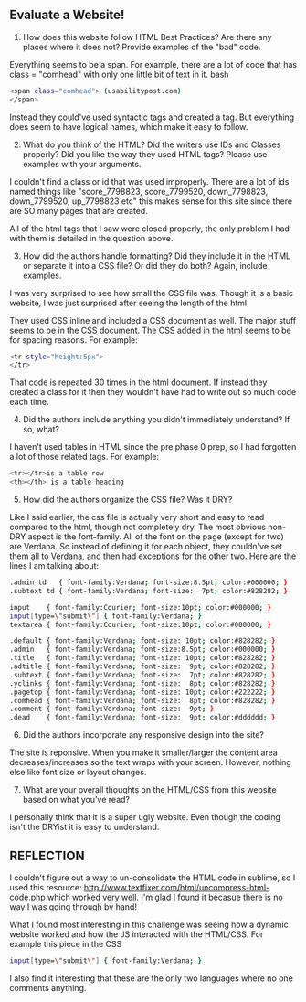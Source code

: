 ## Evaluate a Website! 
 
1) How does this website follow HTML Best Practices? Are there any places where 
it does not?  Provide examples of the "bad" code.

Everything seems to be a span. For example, there are a lot of code that has class = "comhead" with only one little bit of text in it. 
bash 
```bash 
<span class="comhead"> (usabilitypost.com) 
</span>
```

Instead they could've used syntactic tags and created a <comhead></comhead> tag.
But everything does seem to have logical names, which make it easy to follow.

 
2) What do you think of the HTML? Did the writers use IDs and Classes properly? 
Did you like the way they used HTML tags?  Please use examples with your arguments.


I couldn't find a class or id that was used improperly. There are a lot of ids named things like "score_7798823, score_7799520,  down_7798823, down_7799520, up_7798823 etc" this makes sense for this site since there are SO many pages that are created. 

All of the html tags that I saw were closed properly, the only problem I had with them is detailed in the question above. 



 
3) How did the authors handle formatting? Did they include it in the HTML or 
separate it into a CSS file? Or did they do both?  Again, include examples.

I was very surprised to see how small the CSS file was. Though it is a basic website, I was just surprised after seeing the length of the html. 

They used CSS inline and included a CSS document as well. The major stuff seems to be in the CSS document. The CSS added in the html seems to be for spacing reasons. For example: 
```bash 
<tr style="height:5px">
</tr>
```

That code is repeated 30 times in the html document. If instead they created a class for it then they wouldn't have had to write out so much code each time. 


4) Did the authors include anything you didn't immediately understand? 
If so, what?

I haven't used tables in HTML since the pre phase 0 prep, so I had forgotten a lot of those related tags. For example: 
```bash 
<tr></tr>is a table row 
<th></th> is a table heading
```

5) How did the authors organize the CSS file? Was it DRY?

Like I said earlier, the css file is actually very short and easy to read compared to the html, though not completely dry. 
The most obvious non-DRY aspect is the font-family. All of the font on the page (except for two) are Verdana. So instead of defining it for each object, they couldn've set them all to Verdana, and then had exceptions for the other two. Here are the lines I am talking about:
```bash 
.admin td   { font-family:Verdana; font-size:8.5pt; color:#000000; }
.subtext td { font-family:Verdana; font-size:  7pt; color:#828282; }

input    { font-family:Courier; font-size:10pt; color:#000000; }
input[type=\"submit\"] { font-family:Verdana; }
textarea { font-family:Courier; font-size:10pt; color:#000000; }

.default { font-family:Verdana; font-size: 10pt; color:#828282; }
.admin   { font-family:Verdana; font-size:8.5pt; color:#000000; }
.title   { font-family:Verdana; font-size: 10pt; color:#828282; }
.adtitle { font-family:Verdana; font-size:  9pt; color:#828282; }
.subtext { font-family:Verdana; font-size:  7pt; color:#828282; }
.yclinks { font-family:Verdana; font-size:  8pt; color:#828282; }
.pagetop { font-family:Verdana; font-size: 10pt; color:#222222; }
.comhead { font-family:Verdana; font-size:  8pt; color:#828282; }
.comment { font-family:Verdana; font-size:  9pt; }
.dead    { font-family:Verdana; font-size:  9pt; color:#dddddd; }
```


6) Did the authors incorporate any responsive design into the site?

The site is reponsive. When you make it smaller/larger the content area decreases/increases so the text wraps with your screen. However, nothing else like font size or layout changes. 
 
7) What are your overall thoughts on the HTML/CSS from this website based on 
what you've read?


I personally think that it is a super ugly website. Even though the coding isn't the DRYist it is easy to understand.


## REFLECTION

I couldn't figure out a way to un-consolidate the HTML code in sublime, so I used this resource: 
http://www.textfixer.com/html/uncompress-html-code.php
which worked very well. I'm glad I found it becasue there is no way I was going through by hand!

What I found most interesting in this challenge was seeing how a dynamic website worked and how the JS interacted with 
the HTML/CSS. For example this piece in the CSS
```bash
input[type=\"submit\"] { font-family:Verdana; }
```

I also find it interesting that these are the only two languages where no one comments anything. 

